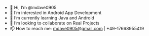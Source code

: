 - 👋 Hi, I’m @mdave0905
- 👀 I’m interested in Android App Development
- 🌱 I’m currently learning Java and Android
- 💞️ I’m looking to collaborate on Real Projects
- 📫 How to reach me: mdave0905@gmail.com | +49-17668955419
